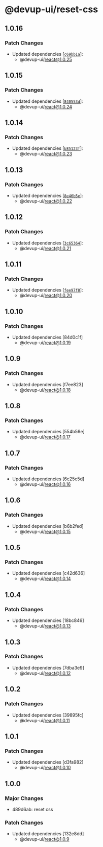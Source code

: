 # @devup-ui/reset-css

## 1.0.16

### Patch Changes

- Updated dependencies [[`c69bb1a`](https://github.com/dev-five-git/devup-ui/commit/c69bb1a001716dee6837852c53b0288c9b938bc1)]:
  - @devup-ui/react@1.0.25

## 1.0.15

### Patch Changes

- Updated dependencies [[`840553d`](https://github.com/dev-five-git/devup-ui/commit/840553d3e3ddcdc901af99daa9ca87eca3f5a640)]:
  - @devup-ui/react@1.0.24

## 1.0.14

### Patch Changes

- Updated dependencies [[`b85123f`](https://github.com/dev-five-git/devup-ui/commit/b85123fce0c097649bd602566cb3601107c190f6)]:
  - @devup-ui/react@1.0.23

## 1.0.13

### Patch Changes

- Updated dependencies [[`8e46b5e`](https://github.com/dev-five-git/devup-ui/commit/8e46b5eb35897ff33b27738f4623ca7bee2588fb)]:
  - @devup-ui/react@1.0.22

## 1.0.12

### Patch Changes

- Updated dependencies [[`3c65364`](https://github.com/dev-five-git/devup-ui/commit/3c65364125cea6e3582562b99a9b71291fc6f8c2)]:
  - @devup-ui/react@1.0.21

## 1.0.11

### Patch Changes

- Updated dependencies [[`fee97f8`](https://github.com/dev-five-git/devup-ui/commit/fee97f8a3d79b9a4c62858deb8e1aea8c609e3a2)]:
  - @devup-ui/react@1.0.20

## 1.0.10

### Patch Changes

- Updated dependencies [84d0c1f]
  - @devup-ui/react@1.0.19

## 1.0.9

### Patch Changes

- Updated dependencies [f7ee823]
  - @devup-ui/react@1.0.18

## 1.0.8

### Patch Changes

- Updated dependencies [554b56e]
  - @devup-ui/react@1.0.17

## 1.0.7

### Patch Changes

- Updated dependencies [6c25c5d]
  - @devup-ui/react@1.0.16

## 1.0.6

### Patch Changes

- Updated dependencies [b6b2fed]
  - @devup-ui/react@1.0.15

## 1.0.5

### Patch Changes

- Updated dependencies [c42d636]
  - @devup-ui/react@1.0.14

## 1.0.4

### Patch Changes

- Updated dependencies [18bc846]
  - @devup-ui/react@1.0.13

## 1.0.3

### Patch Changes

- Updated dependencies [7dba3e9]
  - @devup-ui/react@1.0.12

## 1.0.2

### Patch Changes

- Updated dependencies [39895fc]
  - @devup-ui/react@1.0.11

## 1.0.1

### Patch Changes

- Updated dependencies [d3fa982]
  - @devup-ui/react@1.0.10

## 1.0.0

### Major Changes

- 489d6ab: reset css

### Patch Changes

- Updated dependencies [132e8dd]
  - @devup-ui/react@1.0.9

